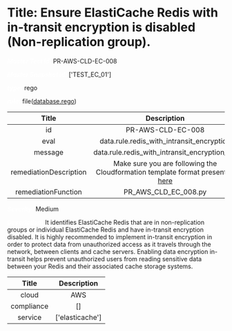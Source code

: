 



# Title: Ensure ElastiCache Redis with in-transit encryption is disabled (Non-replication group).


***<font color="white">Master Test Id:</font>*** PR-AWS-CLD-EC-008

***<font color="white">Master Snapshot Id:</font>*** ['TEST_EC_01']

***<font color="white">type:</font>*** rego

***<font color="white">rule:</font>*** file([database.rego])  
  
  
  
  

|Title|Description|
| :---: | :---: |
|id|PR-AWS-CLD-EC-008|
|eval|data.rule.redis_with_intransit_encryption|
|message|data.rule.redis_with_intransit_encryption_err|
|remediationDescription|Make sure you are following the Cloudformation template format presented <a href='https://boto3.amazonaws.com/v1/documentation/api/latest/reference/services/elasticache.html#ElastiCache.Client.describe_cache_clusters' target='_blank'>here</a>|
|remediationFunction|PR_AWS_CLD_EC_008.py|


***<font color="white">Severity:</font>*** Medium

***<font color="white">Description:</font>*** It identifies ElastiCache Redis that are in non-replication groups or individual ElastiCache Redis and have in-transit encryption disabled. It is highly recommended to implement in-transit encryption in order to protect data from unauthorized access as it travels through the network, between clients and cache servers. Enabling data encryption in-transit helps prevent unauthorized users from reading sensitive data between your Redis and their associated cache storage systems.  
  
  

|Title|Description|
| :---: | :---: |
|cloud|AWS|
|compliance|[]|
|service|['elasticache']|



[database.rego]: https://github.com/prancer-io/prancer-compliance-test/tree/master/aws/cloud/database.rego
